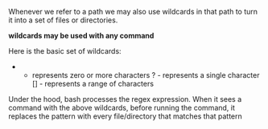 Whenever we refer to a path we may also use wildcards in that path to turn it into a set of files or directories.

**wildcards may be used with any command**

Here is the basic set of wildcards:

* - represents zero or more characters
? - represents a single character
[] - represents a range of characters

Under the hood, bash processes the regex expression. 
When it sees a command with the above wildcards, before running the command, it replaces the pattern with every file/directory that matches that pattern

